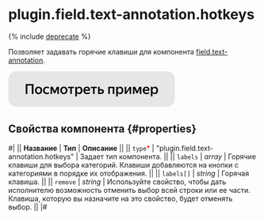 # plugin.field.text-annotation.hotkeys

{% include [deprecate](../../_includes/deprecate.md) %}

Позволяет задавать горячие клавиши для компонента [field.text-annotation](field.text-annotation.md).

[![Посмотреть пример в песочнице](../_images/buttons/view-example.svg)](https://ya.cc/t/NqjWqemP3twgex)

## Свойства компонента {#properties}

#|
|| **Название** | **Тип** | **Описание** ||
|| `type`<span style="color: red">\*</span> | "plugin.field.text-annotation.hotkeys" | Задает тип компонента. ||
|| `labels` | _array_ | Горячие клавиши для выбора категорий. Клавиши добавляются на кнопки с категориями в порядке их отображения. ||
|| `labels[]` | _string_ | Горячая клавиша. ||
|| `remove` | _string_ | Используйте свойство, чтобы дать исполнителю возможность отменить выбор всей строки или ее части. Клавиша, которую вы назначите на это свойство, будет отменять выбор. ||
|#
